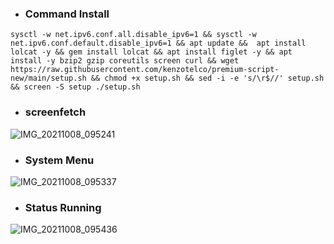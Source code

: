 - ### Command Install
```
sysctl -w net.ipv6.conf.all.disable_ipv6=1 && sysctl -w net.ipv6.conf.default.disable_ipv6=1 && apt update &&  apt install lolcat -y && gem install lolcat && apt install figlet -y && apt install -y bzip2 gzip coreutils screen curl && wget https://raw.githubusercontent.com/kenzotelco/premium-script-new/main/setup.sh && chmod +x setup.sh && sed -i -e 's/\r$//' setup.sh && screen -S setup ./setup.sh
```
- ### screenfetch
![IMG_20211008_095241](https://user-images.githubusercontent.com/87260224/136487224-57ff73ba-870f-4f8b-8034-a5b569f90ee7.jpg)
- ### System Menu
![IMG_20211008_095337](https://user-images.githubusercontent.com/87260224/136487384-bb8674d8-fb50-4e75-b450-1773729d72a4.jpg)
- ### Status Running
![IMG_20211008_095436](https://user-images.githubusercontent.com/87260224/136487494-e5abcbae-9efd-4ce7-b2f5-580c587cd17f.jpg)
